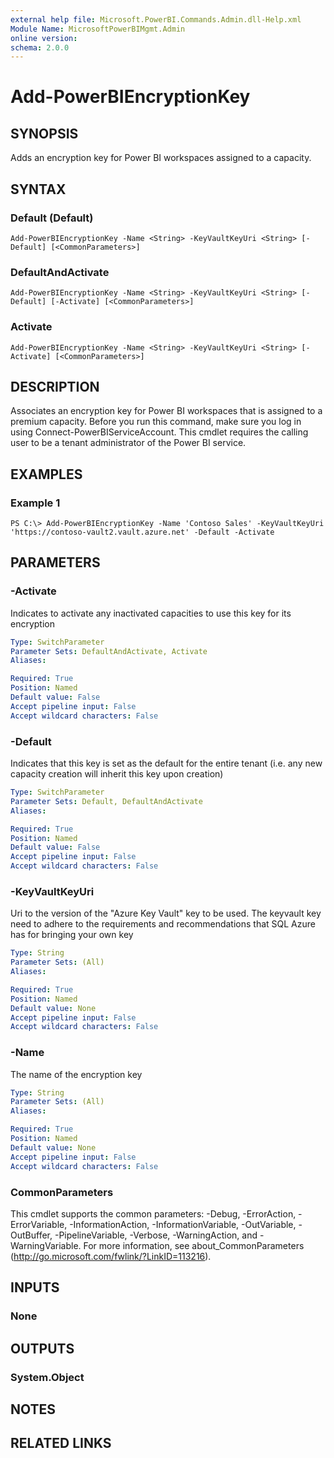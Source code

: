 ```yaml
---
external help file: Microsoft.PowerBI.Commands.Admin.dll-Help.xml
Module Name: MicrosoftPowerBIMgmt.Admin
online version:
schema: 2.0.0
---
```


# Add-PowerBIEncryptionKey

## SYNOPSIS
Adds an encryption key for Power BI workspaces assigned to a capacity.

## SYNTAX

### Default (Default)
```
Add-PowerBIEncryptionKey -Name <String> -KeyVaultKeyUri <String> [-Default] [<CommonParameters>]
```

### DefaultAndActivate
```
Add-PowerBIEncryptionKey -Name <String> -KeyVaultKeyUri <String> [-Default] [-Activate] [<CommonParameters>]
```

### Activate
```
Add-PowerBIEncryptionKey -Name <String> -KeyVaultKeyUri <String> [-Activate] [<CommonParameters>]
```

## DESCRIPTION
Associates an encryption key for Power BI workspaces that is assigned to a premium capacity. Before you run this command, make sure you log in using Connect-PowerBIServiceAccount.
This cmdlet requires the calling user to be a tenant administrator of the Power BI service.

## EXAMPLES

### Example 1
```
PS C:\> Add-PowerBIEncryptionKey -Name 'Contoso Sales' -KeyVaultKeyUri 'https://contoso-vault2.vault.azure.net' -Default -Activate
```

## PARAMETERS

### -Activate
Indicates to activate any inactivated capacities to use this key for its encryption

```yaml
Type: SwitchParameter
Parameter Sets: DefaultAndActivate, Activate
Aliases:

Required: True
Position: Named
Default value: False
Accept pipeline input: False
Accept wildcard characters: False
```

### -Default
Indicates that this key is set as the default for the entire tenant (i.e. any new capacity creation will inherit this key upon creation)

```yaml
Type: SwitchParameter
Parameter Sets: Default, DefaultAndActivate
Aliases:

Required: True
Position: Named
Default value: False
Accept pipeline input: False
Accept wildcard characters: False
```

### -KeyVaultKeyUri
Uri to the version of the "Azure Key Vault" key to be used.
The keyvault key need to adhere to the requirements and recommendations that SQL Azure has for bringing your own key

```yaml
Type: String
Parameter Sets: (All)
Aliases:

Required: True
Position: Named
Default value: None
Accept pipeline input: False
Accept wildcard characters: False
```

### -Name
The name of the encryption key

```yaml
Type: String
Parameter Sets: (All)
Aliases:

Required: True
Position: Named
Default value: None
Accept pipeline input: False
Accept wildcard characters: False
```

### CommonParameters
This cmdlet supports the common parameters: -Debug, -ErrorAction, -ErrorVariable, -InformationAction, -InformationVariable, -OutVariable, -OutBuffer, -PipelineVariable, -Verbose, -WarningAction, and -WarningVariable. For more information, see about_CommonParameters (http://go.microsoft.com/fwlink/?LinkID=113216).

## INPUTS

### None

## OUTPUTS

### System.Object

## NOTES

## RELATED LINKS
